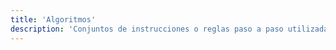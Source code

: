 ```yaml
---
title: 'Algoritmos'
description: 'Conjuntos de instrucciones o reglas paso a paso utilizadas para resolver problemas o realizar tareas específicas en informática y matemáticas.'
---
```

